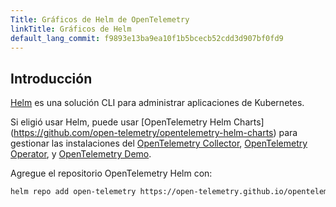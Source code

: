 ```yaml
---
Title: Gráficos de Helm de OpenTelemetry
linkTitle: Gráficos de Helm
default_lang_commit: f9893e13ba9ea10f1b5bcecb52cdd3d907bf0fd9
---
```


## Introducción

[Helm](https://helm.sh/) es una solución CLI para administrar aplicaciones de
Kubernetes.

Si eligió usar Helm, puede usar [OpenTelemetry Helm Charts]
(https://github.com/open-telemetry/opentelemetry-helm-charts) para gestionar las
instalaciones del [OpenTelemetry Collector](/docs/collector),
[OpenTelemetry Operator](/docs/kubernetes/operator), y
[OpenTelemetry Demo](/docs/demo).

Agregue el repositorio OpenTelemetry Helm con:

```sh
helm repo add open-telemetry https://open-telemetry.github.io/opentelemetry-helm-charts
```

